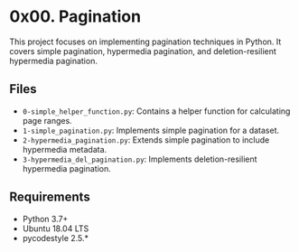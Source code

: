 # 0x00. Pagination

This project focuses on implementing pagination techniques in Python. It covers simple pagination, hypermedia pagination, and deletion-resilient hypermedia pagination.

## Files

- `0-simple_helper_function.py`: Contains a helper function for calculating page ranges.
- `1-simple_pagination.py`: Implements simple pagination for a dataset.
- `2-hypermedia_pagination.py`: Extends simple pagination to include hypermedia metadata.
- `3-hypermedia_del_pagination.py`: Implements deletion-resilient hypermedia pagination.

## Requirements

- Python 3.7+
- Ubuntu 18.04 LTS
- pycodestyle 2.5.*
